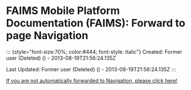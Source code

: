 FAIMS Mobile Platform Documentation (FAIMS): Forward to page Navigation
=======================================================================

::: {style="font-size:70%; color:#444; font-style: italic"}
Created: Former user (Deleted) () - 2013-08-19T21:56:24.135Z

Last Updated: Former user (Deleted) () - 2013-08-19T21:56:24.135Z
:::

[If you are not automatically forwarded to Navigation, please click
here!](Navigation.html)
